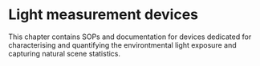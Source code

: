 # Light measurement devices

This chapter contains SOPs and documentation for devices dedicated for characterising and quantifying the environtmental light exposure and capturing natural scene statistics.